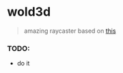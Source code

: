 # wold3d #

> amazing raycaster based on [this](http://permadi.com/1996/05/ray-casting-tutorial-table-of-contents/)

### TODO: ###

* do it
